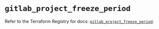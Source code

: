# `gitlab_project_freeze_period`

Refer to the Terraform Registry for docs: [`gitlab_project_freeze_period`](https://registry.terraform.io/providers/gitlabhq/gitlab/16.7.0/docs/resources/project_freeze_period).
